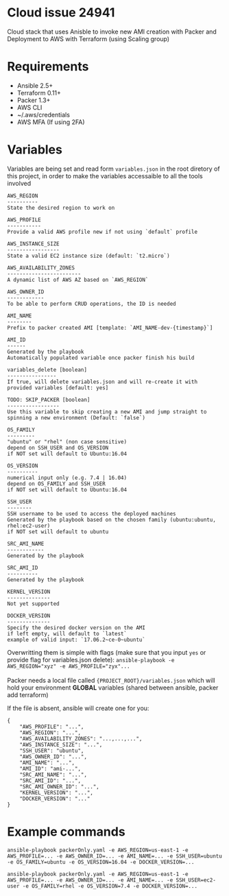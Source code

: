 # Cloud issue 24941
Cloud stack that uses Anisble to invoke new AMI creation with Packer and Deployment to AWS with Terraform (using Scaling group)

# Requirements
* Ansible 2.5+
* Terraform 0.11+
* Packer 1.3+
* AWS CLI
* ~/.aws/credentials
* AWS MFA (If using 2FA)

# Variables
Variables are being set and read form `variables.json` in the root diretory of this project, in order to make the variables accessaible to all the tools involved

    AWS_REGION
    ----------
    State the desired region to work on
    
    AWS_PROFILE
    -----------
    Provide a valid AWS profile new if not using `default` profile
    
    AWS_INSTANCE_SIZE
    -----------------
    State a valid EC2 instance size (default: `t2.micro`)
    
    AWS_AVAILABILITY_ZONES
    ------------------------  
    A dynamic list of AWS AZ based on `AWS_REGION`
    
    AWS_OWNER_ID
    ------------
    To be able to perform CRUD operations, the ID is needed
    
    AMI_NAME
    --------
    Prefix to packer created AMI [template: `AMI_NAME-dev-{timestamp}`]

    AMI_ID
    ------
    Generated by the playbook
    Automatically populated variable once packer finish his build

    variables_delete [boolean]
    ----------------
    If true, will delete variables.json and will re-create it with provided variables [default: yes]
    
    TODO: SKIP_PACKER [boolean]
    -----------------
    Use this variable to skip creating a new AMI and jump straight to spinning a new environment (Default: `false`)

    OS_FAMILY
    ---------
    "ubuntu" or "rhel" (non case sensitive)
    depend on SSH_USER and OS_VERSION
    if NOT set will default to Ubuntu:16.04

    OS_VERSION
    ----------
    numerical input only (e.g. 7.4 | 16.04)
    depend on OS_FAMILY and SSH_USER
    if NOT set will default to Ubuntu:16.04

    SSH_USER
    --------
    SSH username to be used to access the deployed machines
    Generated by the playbook based on the chosen family (ubuntu:ubuntu, rhel:ec2-user)
    if NOT set will default to ubuntu

    SRC_AMI_NAME
    ------------
    Generated by the playbook

    SRC_AMI_ID
    ----------
    Generated by the playbook

    KERNEL_VERSION
    --------------
    Not yet supported

    DOCKER_VERSION
    --------------
    Specify the desired docker version on the AMI
    if left empty, will default to `latest`
    example of valid input: `17.06.2~ce-0~ubuntu`

Overwritting them is simple with flags (make sure that you input `yes` or provide flag for variables.json delete): `ansible-playbook -e AWS_REGION="xyz" -e AWS_PROFILE="zyx"...`
<br><br>
Packer needs a local file called `{PROJECT_ROOT}/variables.json` which will hold your environment **GLOBAL** variables (shared between ansible, packer add terraform)

If the file is absent, ansible will create one for you:
```
{
    "AWS_PROFILE": "...",
    "AWS_REGION": "...",
    "AWS_AVAILABILITY_ZONES": "...,...,...",
    "AWS_INSTANCE_SIZE": "...",
    "SSH_USER": "ubuntu",
    "AWS_OWNER_ID": "...",
    "AMI_NAME": "...",
    "AMI_ID": "ami-...",
    "SRC_AMI_NAME": "...",
    "SRC_AMI_ID": "...",
    "SRC_AMI_OWNER_ID": "...",
    "KERNEL_VERSION": "...",
    "DOCKER_VERSION": "..."
}

```

# Example commands
`ansible-playbook packerOnly.yaml -e AWS_REGION=us-east-1 -e AWS_PROFILE=... -e AWS_OWNER_ID=... -e AMI_NAME=... -e SSH_USER=ubuntu -e OS_FAMILY=ubuntu -e OS_VERSION=16.04 -e DOCKER_VERSION=...`

`ansible-playbook packerOnly.yaml -e AWS_REGION=us-east-1 -e AWS_PROFILE=... -e AWS_OWNER_ID=... -e AMI_NAME=... -e SSH_USER=ec2-user -e OS_FAMILY=rhel -e OS_VERSION=7.4 -e DOCKER_VERSION=...`